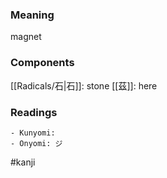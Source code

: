 ### Meaning

magnet

### Components

[[Radicals/石|石]]: stone [[茲]]: here

### Readings

```
- Kunyomi: 
- Onyomi: ジ
```

#kanji